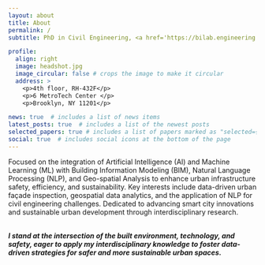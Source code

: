 ```yaml
---
layout: about
title: About
permalink: /
subtitle: PhD in Civil Engineering, <a href='https://bilab.engineering.nyu.edu/'>New York University</a>. 

profile: 
  align: right
  image: headshot.jpg
  image_circular: false # crops the image to make it circular
  address: >
    <p>4th floor, RH-432F</p>
    <p>6 MetroTech Center </p>
    <p>Brooklyn, NY 11201</p>

news: true  # includes a list of news items
latest_posts: true  # includes a list of the newest posts
selected_papers: true # includes a list of papers marked as "selected={true}"
social: true  # includes social icons at the bottom of the page
---
```


<!-- Experienced Data Scientist and Civil Engineer specializing in data analysis, modeling techniques, and digital transformation in the construction and civil engineering sectors. Proven ability to develop innovative solutions for data collection and visualization, with extensive experience in project management and collaboration with industry partners.

During my time at NYU, I published eight papers in prestigious academic journals and conferences, including *Automation in Construction*, *Journal of Construction Engineering and Management*, and *Journal of Building Engineering*. My passion to support emerging young engineers led me to mentor undergraduate and high school students, in addition to two years of teaching experience I gained as a graduate teaching assistant. -->

<!-- As a data scientist and researcher, I work at the intersection of urban infrastructure, advanced technology, and public safety. My research is centered on leveraging the power of AI, machine learning, and data analytics to enhance the safety, efficiency, and sustainability of urban environments. I am passionate about bridging the gap between academia and industry by applying research-driven strategies to real-world challenges, creating innovative solutions that not only improve the built environment but also elevate the quality of life for those living in our cities. Through my work, I strive to develop technologies and insights that support safer, smarter, and more resilient urban spaces. -->
Focused on the integration of Artificial Intelligence (AI) and Machine Learning (ML) with Building Information Modeling
(BIM), Natural Language Processing (NLP), and Geo-spatial Analysis to enhance urban infrastructure safety, efficiency, and
sustainability. Key interests include data-driven urban façade inspection, geospatial data analytics, and the application of NLP
for civil engineering challenges. Dedicated to advancing smart city innovations and sustainable urban development through
interdisciplinary research.
<br>
<br>

***I stand at the intersection of the built environment, technology, and safety, eager to apply my interdisciplinary knowledge to foster data-driven strategies for safer and more sustainable urban spaces.***